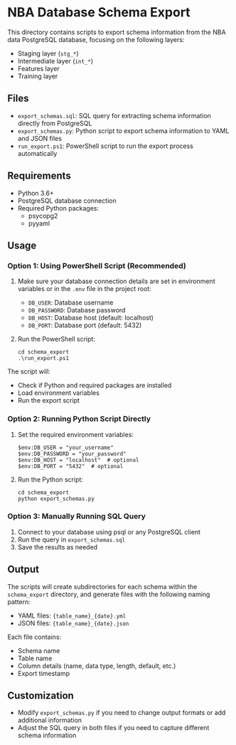 # NBA Database Schema Export

This directory contains scripts to export schema information from the NBA data PostgreSQL database, focusing on the following layers:
- Staging layer (`stg_*`)
- Intermediate layer (`int_*`)
- Features layer
- Training layer

## Files

- `export_schemas.sql`: SQL query for extracting schema information directly from PostgreSQL
- `export_schemas.py`: Python script to export schema information to YAML and JSON files
- `run_export.ps1`: PowerShell script to run the export process automatically

## Requirements

- Python 3.6+
- PostgreSQL database connection
- Required Python packages:
  - psycopg2
  - pyyaml

## Usage

### Option 1: Using PowerShell Script (Recommended)

1. Make sure your database connection details are set in environment variables or in the `.env` file in the project root:
   - `DB_USER`: Database username
   - `DB_PASSWORD`: Database password
   - `DB_HOST`: Database host (default: localhost)
   - `DB_PORT`: Database port (default: 5432)

2. Run the PowerShell script:
   ```
   cd schema_export
   .\run_export.ps1
   ```

The script will:
- Check if Python and required packages are installed
- Load environment variables
- Run the export script

### Option 2: Running Python Script Directly

1. Set the required environment variables:
   ```
   $env:DB_USER = "your_username"
   $env:DB_PASSWORD = "your_password"
   $env:DB_HOST = "localhost"  # optional
   $env:DB_PORT = "5432"  # optional
   ```

2. Run the Python script:
   ```
   cd schema_export
   python export_schemas.py
   ```

### Option 3: Manually Running SQL Query

1. Connect to your database using psql or any PostgreSQL client
2. Run the query in `export_schemas.sql`
3. Save the results as needed

## Output

The scripts will create subdirectories for each schema within the `schema_export` directory, and generate files with the following naming pattern:

- YAML files: `{table_name}_{date}.yml`
- JSON files: `{table_name}_{date}.json`

Each file contains:
- Schema name
- Table name
- Column details (name, data type, length, default, etc.)
- Export timestamp

## Customization

- Modify `export_schemas.py` if you need to change output formats or add additional information
- Adjust the SQL query in both files if you need to capture different schema information 